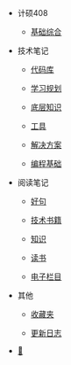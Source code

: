 - 计硕408

  - [基础综合](document/计硕408/基础综合/计算机网络/计算机网络（第7版）-谢希仁/笔记索引.md)

- 技术笔记

  - [代码库](document/技术笔记/代码库/常用代码/CSS.md)

  - [学习规划](document/技术笔记/学习规划/待学习.md)

  - [底层知识](document/技术笔记/底层知识/图片/图片格式.md)

  - [工具](document/技术笔记/工具/git/git使用手册.md)

  - [解决方案](document/技术笔记/解决方案/上传图片前查看缩略图.md)

  - [编程基础](document/技术笔记/编程基础/数据库/MongoDB/mongodb.md)

- 阅读笔记

  - [好句](document/阅读笔记/好句/好句.md)

  - [技术书籍](document/阅读笔记/技术书籍/JavaScript设计模式与开发实践.md)

  - [知识](document/阅读笔记/知识/内燃机原理.md)

  - [读书](document/阅读笔记/读书/书单.md)

  - [电子栏目](document/阅读笔记/电子栏目/硅谷来信/硅谷来信2.md)

- 其他

  - [收藏夹](document/其他/收藏夹/收藏.md)

  - [更新日志](document/其他/更新日志/更新日志.md)

- [📅](https://static-286256a4-a870-41b5-ac26-2f5948f9de9a.bspapp.com/#/)